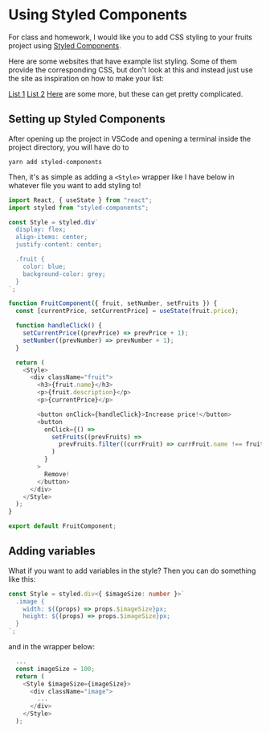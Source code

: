 # Using Styled Components

For class and homework, I would like you to add CSS styling to your fruits project using [Styled Components](https://styled-components.com/docs/basics).

Here are some websites that have example list styling. Some of them provide the corresponding CSS, but don't look at this and instead just use the site as inspiration on how to make your list:

[List 1](https://codepen.io/michellebarker/pen/poLoeRq)
[List 2](https://codepen.io/Adir-SL/pen/rNwBmpM)
[Here](https://freefrontend.com/css-lists/) are some more, but these can get pretty complicated.

## Setting up Styled Components

After opening up the project in VSCode and opening a terminal inside the project directory, you will have do to

```
yarn add styled-components
```

Then, it's as simple as adding a `<Style>` wrapper like I have below in whatever file you want to add styling to!

```typescript
import React, { useState } from "react";
import styled from "styled-components";

const Style = styled.div`
  display: flex;
  align-items: center;
  justify-content: center;

  .fruit {
    color: blue;
    background-color: grey;
  }
`;

function FruitComponent({ fruit, setNumber, setFruits }) {
  const [currentPrice, setCurrentPrice] = useState(fruit.price);

  function handleClick() {
    setCurrentPrice((prevPrice) => prevPrice + 1);
    setNumber((prevNumber) => prevNumber + 1);
  }

  return (
    <Style>
      <div className="fruit">
        <h3>{fruit.name}</h3>
        <p>{fruit.description}</p>
        <p>{currentPrice}</p>

        <button onClick={handleClick}>Increase price!</button>
        <button
          onClick={() =>
            setFruits((prevFruits) =>
              prevFruits.filter((currFruit) => currFruit.name !== fruit.name)
            )
          }
        >
          Remove!
        </button>
      </div>
    </Style>
  );
}

export default FruitComponent;
```

## Adding variables

What if you want to add variables in the style? Then you can do something like this:

```typescript
const Style = styled.div<{ $imageSize: number }>`
  .image {
    width: ${(props) => props.$imageSize}px;
    height: ${(props) => props.$imageSize}px;
  }
`;
```

and in the wrapper below:

```typescript
  ...
  const imageSize = 100;
  return (
    <Style $imageSize={imageSize}>
      <div className="image">
        ...
      </div>
    </Style>
  );
```
